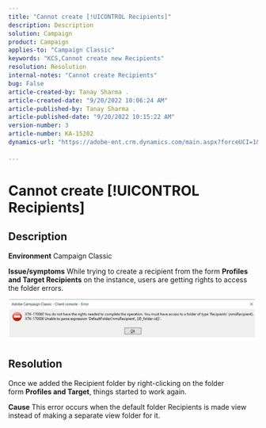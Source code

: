 ```yaml
---
title: "Cannot create [!UICONTROL Recipients]"
description: Description
solution: Campaign
product: Campaign
applies-to: "Campaign Classic"
keywords: "KCS,Cannot create new Recipients"
resolution: Resolution
internal-notes: "Cannot create Recipients"
bug: False
article-created-by: Tanay Sharma .
article-created-date: "9/20/2022 10:06:24 AM"
article-published-by: Tanay Sharma .
article-published-date: "9/20/2022 10:15:22 AM"
version-number: 3
article-number: KA-15202
dynamics-url: "https://adobe-ent.crm.dynamics.com/main.aspx?forceUCI=1&pagetype=entityrecord&etn=knowledgearticle&id=687448df-cb38-ed11-9db1-002248086735"

---
```

# Cannot create [!UICONTROL Recipients]

## Description

<b>Environment</b>
Campaign Classic


<b>Issue/symptoms</b>
While trying to create a recipient from the form <b>Profiles and Target  Recipients</b> on the instance, users are getting rights to access the folder errors.



![](assets/___f4809700-cd38-ed11-9db1-002248086735___.png)


## Resolution




Once we added the Recipient folder by right-clicking on the folder form <b>Profiles and Target</b>, things started to work again.


<b>Cause</b>
This error occurs when the default folder Recipients is made view instead of making a separate view folder for it.
